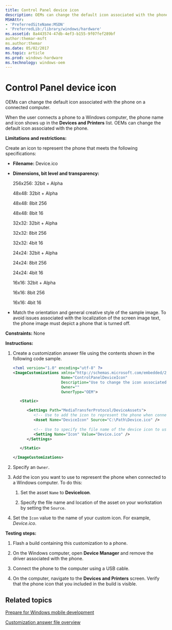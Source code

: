 ```yaml
---
title: Control Panel device icon
description: OEMs can change the default icon associated with the phone on a connected computer.
MSHAttr:
- 'PreferredSiteName:MSDN'
- 'PreferredLib:/library/windows/hardware'
ms.assetid: 8a443574-47db-4ef3-b155-9f07fef289bf
author:themar-msft
ms.author:themar
ms.date: 05/02/2017
ms.topic: article
ms.prod: windows-hardware
ms.technology: windows-oem
---
```


# Control Panel device icon


OEMs can change the default icon associated with the phone on a connected computer.

When the user connects a phone to a Windows computer, the phone name and icon shows up in the **Devices and Printers** list. OEMs can change the default icon associated with the phone.

**Limitations and restrictions:**

Create an icon to represent the phone that meets the following specifications:

-   **Filename:** Device.ico

-   **Dimensions, bit level and transparency:**

    256x256: 32bit + Alpha

    48x48: 32bit + Alpha

    48x48: 8bit 256

    48x48: 8bit 16

    32x32: 32bit + Alpha

    32x32: 8bit 256

    32x32: 4bit 16

    24x24: 32bit + Alpha

    24x24: 8bit 256

    24x24: 4bit 16

    16x16: 32bit + Alpha

    16x16: 8bit 256

    16x16: 4bit 16

-   Match the orientation and general creative style of the sample image. To avoid issues associated with the localization of the screen image text, the phone image must depict a phone that is turned off.

<a href="" id="constraints---none"></a>**Constraints:** None  

<a href="" id="instructions-"></a>**Instructions:**  
1.  Create a customization answer file using the contents shown in the following code sample.

    ```XML
    <?xml version="1.0" encoding="utf-8" ?>  
    <ImageCustomizations xmlns="http://schemas.microsoft.com/embedded/2004/10/ImageUpdate"  
                         Name="ControlPanelDeviceIcon"  
                         Description="Use to change the icon associated with the phone when connecting to a Windows computer."
                         Owner=""  
                         OwnerType="OEM"> 

       <Static>

          <Settings Path="MediaTransferProtocol/DeviceAssets">  
             <!-- Use to add the icon to represent the phone when connected to a Windows computer. -->
             <Asset Name="DeviceIcon" Source="C:\Path\Device.ico" />
             
             <!-- Use to specify the file name of the device icon to use -->
             <Setting Name="Icon" Value="Device.ico" /> 
          </Settings>  

       </Static>

    </ImageCustomizations>
    ```

2.  Specify an `Owner`.

3.  Add the icon you want to use to represent the phone when connected to a Windows computer. To do this:

    1.  Set the asset `Name` to **DeviceIcon**.

    2.  Specify the file name and location of the asset on your workstation by setting the `Source`.

4.  Set the `Icon` value to the name of your custom icon. For example, *Device.ico*.

<a href="" id="testing-steps-"></a>**Testing steps:**  
1.  Flash a build containing this customization to a phone.

2.  On the Windows computer, open **Device Manager** and remove the driver associated with the phone.

3.  Connect the phone to the computer using a USB cable.

4.  On the computer, navigate to the **Devices and Printers** screen. Verify that the phone icon that you included in the build is visible.

## Related topics

[Prepare for Windows mobile development](https://docs.microsoft.com/en-us/windows-hardware/manufacture/mobile/preparing-for-windows-mobile-development)

[Customization answer file overview](https://docs.microsoft.com/en-us/windows-hardware/customize/mobile/mcsf/customization-answer-file)
